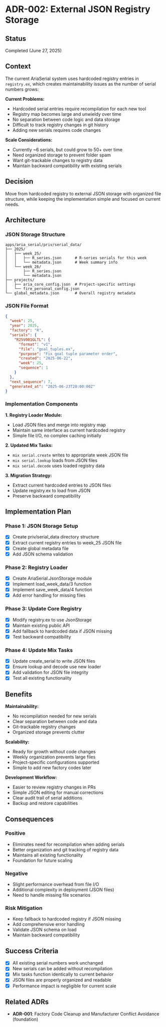 # ADR-002: External JSON Registry Storage

<!-- @adr_serial R25W0025C07 -->

## Status

Completed (June 27, 2025)

## Context

The current AriaSerial system uses hardcoded registry entries in `registry.ex`, which creates maintainability issues as the number of serial numbers grows:

**Current Problems:**

- Hardcoded serial entries require recompilation for each new tool
- Registry map becomes large and unwieldy over time
- No separation between code logic and data storage
- Difficult to track registry changes in git history
- Adding new serials requires code changes

**Scale Considerations:**

- Currently ~6 serials, but could grow to 50+ over time
- Need organized storage to prevent folder spam
- Want git-trackable changes to registry data
- Maintain backward compatibility with existing serials

## Decision

Move from hardcoded registry to external JSON storage with organized file structure, while keeping the implementation simple and focused on current needs.

## Architecture

### JSON Storage Structure

```
apps/aria_serial/priv/serial_data/
├── 2025/
│   ├── week_25/
│   │   ├── R_series.json      # R-series serials for this week
│   │   └── metadata.json      # Week summary info
│   └── week_26/
│       ├── R_series.json
│       └── metadata.json
├── projects/
│   ├── aria_core_config.json  # Project-specific settings
│   └── fire_personal_config.json
└── global_metadata.json       # Overall registry metadata
```

### JSON File Format

```json
{
  "week": 25,
  "year": 2025,
  "factory": "R",
  "serials": {
    "R25V001GLTL": {
      "format": "v1",
      "file": "goal_tuples.ex",
      "purpose": "Fix goal tuple parameter order",
      "created": "2025-06-22",
      "week": 25,
      "sequence": 1
    }
  },
  "next_sequence": 7,
  "generated_at": "2025-06-23T20:00:00Z"
}
```

### Implementation Components

**1. Registry Loader Module:**

- Load JSON files and merge into registry map
- Maintain same interface as current hardcoded registry
- Simple file I/O, no complex caching initially

**2. Updated Mix Tasks:**

- `mix serial.create` writes to appropriate week JSON file
- `mix serial.lookup` loads from JSON files
- `mix serial.decode` uses loaded registry data

**3. Migration Strategy:**

- Extract current hardcoded entries to JSON files
- Update registry.ex to load from JSON
- Preserve backward compatibility

## Implementation Plan

### Phase 1: JSON Storage Setup

- [x] Create priv/serial_data directory structure
- [x] Extract current registry entries to week_25 JSON file
- [x] Create global metadata file
- [x] Add JSON schema validation

### Phase 2: Registry Loader

- [x] Create AriaSerial.JsonStorage module
- [x] Implement load_week_data/3 function
- [x] Implement save_week_data/4 function
- [x] Add error handling for missing files

### Phase 3: Update Core Registry

- [x] Modify registry.ex to use JsonStorage
- [x] Maintain existing public API
- [x] Add fallback to hardcoded data if JSON missing
- [x] Test backward compatibility

### Phase 4: Update Mix Tasks

- [x] Update create_serial to write JSON files
- [x] Ensure lookup and decode use new loader
- [x] Add validation for JSON file integrity
- [x] Test all existing functionality

## Benefits

**Maintainability:**

- No recompilation needed for new serials
- Clear separation between code and data
- Git-trackable registry changes
- Organized storage prevents clutter

**Scalability:**

- Ready for growth without code changes
- Weekly organization prevents large files
- Project-specific configurations supported
- Simple to add new factory codes later

**Development Workflow:**

- Easier to review registry changes in PRs
- Simple JSON editing for manual corrections
- Clear audit trail of serial additions
- Backup and restore capabilities

## Consequences

### Positive

- Eliminates need for recompilation when adding serials
- Better organization and git tracking of registry data
- Maintains all existing functionality
- Foundation for future scaling

### Negative

- Slight performance overhead from file I/O
- Additional complexity in deployment (JSON files)
- Need to handle missing file scenarios

### Risk Mitigation

- Keep fallback to hardcoded registry if JSON missing
- Add comprehensive error handling
- Validate JSON schema on load
- Maintain backward compatibility

## Success Criteria

- [x] All existing serial numbers work unchanged
- [x] New serials can be added without recompilation
- [x] Mix tasks function identically to current behavior
- [x] JSON files are properly organized and readable
- [x] Performance impact is negligible for current scale

## Related ADRs

- **ADR-001**: Factory Code Cleanup and Manufacturer Conflict Avoidance (foundation)
